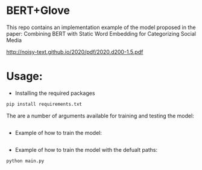 # BERT+Glove
This repo contains an implementation example of the model proposed in the paper:  Combining BERT with Static Word Embedding for Categorizing Social Media 

http://noisy-text.github.io/2020/pdf/2020.d200-1.5.pdf


# Usage:
* Installing the required packages
``` python
pip install requirements.txt
``` 
The are a number of arguments available for training and testing the model:
``` python

``` 

* Example of how to train the model:
``` python

``` 

* Example of how to train the model with the defualt paths:
``` python
python main.py
``` 




